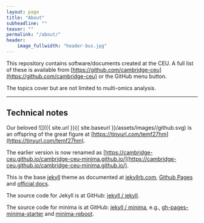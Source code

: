 ```yaml
---
layout: page
title: "About"
subheadline: ""
teaser: ""
permalink: "/about/"
header:
    image_fullwidth: "header-bus.jpg"
---
```


This repository contains software/documents created at the CEU. A full list of these is available from [https://github.com/cambridge-ceu](https://github.com/cambridge-ceu) or the GitHub menu button.

The topics cover but are not limited to multi-omics analysis.

---

## Technical notes

Our beloved ![]({{ site.url }}{{ site.baseurl }}/assets/images//github.svg) is an offspring of the great figure at [https://tinyurl.com/temf27hm](https://tinyurl.com/temf27hm).

The earlier version is now renamed as [https://cambridge-ceu.github.io/cambridge-ceu-minima.github.io/](https://cambridge-ceu.github.io/cambridge-ceu-minima.github.io/).

This is the base [jekyll][jekyll-organization] theme as documented at [jekyllrb.com][jk], [Github Pages][gh-site] and [official docs][gh].

The source code for Jekyll is at GitHub: [jekyll / jekyll](https://github.com/jekyll/jekyll).

The source code for minima is at GitHub: [jekyll / minima][minima], e.g., [gh-pages-minima-starter](https://github.com/jsanz/gh-pages-minima-starter) and [minima-reboot](https://github.com/aterenin/minima-reboot/).

[gh]: https://help.github.com/en/github/working-with-github-pages
[gh-site]: https://pages.github.com
[jekyll-organization]: https://github.com/jekyll
[jk]: https://jekyllrb.com/
[minima]: https://github.com/jekyll/minima/tree/2.5-stable
